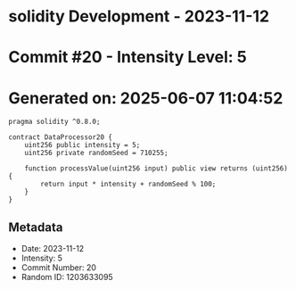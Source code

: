 ﻿# solidity Development - 2023-11-12
# Commit #20 - Intensity Level: 5
# Generated on: 2025-06-07 11:04:52
```solidity
pragma solidity ^0.8.0;

contract DataProcessor20 {
    uint256 public intensity = 5;
    uint256 private randomSeed = 710255;

    function processValue(uint256 input) public view returns (uint256) {
        return input * intensity + randomSeed % 100;
    }
}
```
## Metadata
- Date: 2023-11-12
- Intensity: 5
- Commit Number: 20
- Random ID: 1203633095
